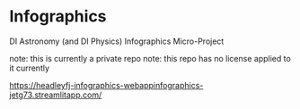 # Infographics
DI Astronomy (and DI Physics) Infographics Micro-Project

note: this is currently a private repo
note: this repo has no license applied to it currently

https://headleyfj-infographics-webappinfographics-jetg73.streamlitapp.com/

